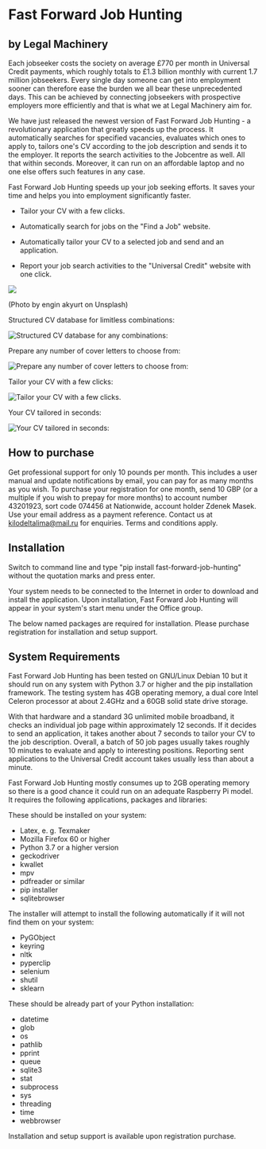 [comment]: <> (.. image:: ./src/zamestnani/logo.png)
[comment]: <> (.. image:: https://raw.githubusercontent.com/greyli/flask-share/master/images/demo.png)
[comment]: <> (a reference style link.)

[//]: <> (This is also a comment.)

[//]: # (This may be the most platform independent comment)

[//]: # "Comment"
[//]: # (Comment)

[comment]: # (empty line)
[comment]: # (This actually is the most platform independent comment)
[comment]: # (Photo by Andrew Neel from Pexels)

<!---
your comment goes here
and here
-->







Fast Forward Job Hunting
========================

by Legal Machinery
------------------


Each jobseeker costs the society on average £770 per month in Universal Credit payments, which roughly totals to £1.3 billion monthly with current 1.7 million jobseekers. Every single day someone can get into employment sooner can therefore ease the burden we all bear these unprecedented days. This can be achieved by connecting jobseekers with prospective employers more efficiently and that is what we at Legal Machinery aim for.

We have just released the newest version of Fast Forward Job Hunting - a revolutionary application that greatly speeds up the process. It automatically searches for specified vacancies, evaluates which ones to apply to, tailors one's CV according to the job description and sends it to the employer. It reports the search activities to the Jobcentre as well. All that within seconds. Moreover, it can run on an affordable laptop and no one else offers such features in any case.

Fast Forward Job Hunting speeds up your job seeking efforts. It saves your time and helps you into employment significantly faster.

* Tailor your CV with a few clicks.

* Automatically search for jobs on the "Find a Job" website.

* Automatically tailor your CV to a selected job and send and an application.

* Report your job search activities to the "Universal Credit" website with one click.

![](https://gitlab.com/psmlondon/nahledy/-/raw/master/fast_forward_job_hunting_main_window.png)

(Photo by engin akyurt on Unsplash)

Structured CV database for limitless combinations:

![Structured CV database for any combinations:](https://gitlab.com/psmlondon/nahledy/-/raw/master/fast_forward_job_hunting_edit_cv_database.png)

Prepare any number of cover letters to choose from:

![Prepare any number of cover letters to choose from:](https://gitlab.com/psmlondon/nahledy/-/raw/master/fast_forward_job_hunting_edit_cover_letter.png)

Tailor your CV with a few clicks:

![Tailor your CV with a few clicks.](https://gitlab.com/psmlondon/nahledy/-/raw/master/fast_forward_job_hunting_tailor_cv.png)

Your CV tailored in seconds:

![Your CV tailored in seconds:](https://gitlab.com/psmlondon/nahledy/-/raw/master/fast_forward_job_hunting_tailored_cv.png)

## How to purchase

Get professional support for only 10 pounds per month. This includes a user manual and update notifications by email, you can pay for as many months as you wish. To purchase your registration for one month, send 10 GBP (or a multiple if you wish to prepay for more months) to account number 43201923, sort code 074456 at Nationwide, account holder Zdenek Masek. Use your email address as a payment reference. Contact us at kilodeltalima@mail.ru for enquiries. Terms and conditions apply.

## Installation

Switch to command line and type "pip install fast-forward-job-hunting" without the quotation marks and press enter.

Your system needs to be connected to the Internet in order to download and install the application. Upon installation, Fast Forward Job Hunting will appear in your system's start menu under the Office group.

The below named packages are required for installation. Please purchase registration for installation and setup support.

## System Requirements

Fast Forward Job Hunting has been tested on GNU/Linux Debian 10 but it should run on any system with Python 3.7 or higher and the pip installation framework. The testing system has 4GB operating memory, a dual core Intel Celeron processor at about 2.4GHz and a 60GB solid state drive storage. 

With that hardware and a standard 3G unlimited mobile broadband, it checks an individual job page within approximately 12 seconds. If it decides to send an application, it takes another about 7 seconds to tailor your CV to the job description. Overall, a batch of 50 job pages usually takes roughly 10 minutes to evaluate and apply to interesting positions. Reporting sent applications to the Universal Credit account takes usually less than about a minute.

Fast Forward Job Hunting mostly consumes up to 2GB operating memory so there is a good chance it could run on an adequate Raspberry Pi model. It requires the following applications, packages and libraries:

These should be installed on your system:

* Latex, e. g. Texmaker 
* Mozilla Firefox 60 or higher
* Python 3.7 or a higher version
* geckodriver
* kwallet
* mpv
* pdfreader or similar
* pip installer
* sqlitebrowser

The installer will attempt to install the following automatically if it will not find them on your system:

* PyGObject
* keyring
* nltk
* pyperclip
* selenium
* shutil
* sklearn

These should be already part of your Python installation:

* datetime
* glob
* os
* pathlib
* pprint
* queue
* sqlite3
* stat
* subprocess
* sys
* threading
* time
* webbrowser

Installation and setup support is available upon registration purchase.
